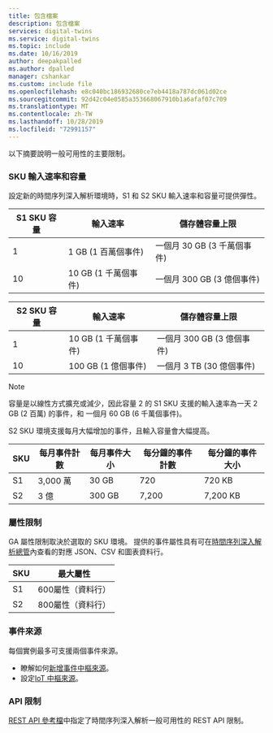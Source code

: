 ```yaml
---
title: 包含檔案
description: 包含檔案
services: digital-twins
ms.service: digital-twins
ms.topic: include
ms.date: 10/16/2019
author: deepakpalled
ms.author: dpalled
manager: cshankar
ms.custom: include file
ms.openlocfilehash: e8c040bc186932680ce7eb4418a787dc061d02ce
ms.sourcegitcommit: 92d42c04e0585a353668067910b1a6afaf07c709
ms.translationtype: MT
ms.contentlocale: zh-TW
ms.lasthandoff: 10/28/2019
ms.locfileid: "72991157"
---
```

以下摘要說明一般可用性的主要限制。

### <a name="sku-ingress-rates-and-capacities"></a>SKU 輸入速率和容量

設定新的時間序列深入解析環境時，S1 和 S2 SKU 輸入速率和容量可提供彈性。

| S1 SKU 容量 | 輸入速率 | 儲存體容量上限
| --- | --- | --- |
| 1 | 1 GB (1 百萬個事件) | 一個月 30 GB (3 千萬個事件) |
| 10 | 10 GB (1 千萬個事件) | 一個月 300 GB (3 億個事件) |

| S2 SKU 容量 | 輸入速率 | 儲存體容量上限
| --- | --- | --- |
| 1 | 10 GB (1 千萬個事件) | 一個月 300 GB (3 億個事件) |
| 10 | 100 GB (1 億個事件) | 一個月 3 TB (30 億個事件) |

> [!NOTE]
> 容量是以線性方式擴充或減少，因此容量 2 的 S1 SKU 支援的輸入速率為一天 2 GB (2 百萬) 的事件，和 一個月 60 GB (6 千萬個事件)。

S2 SKU 環境支援每月大幅增加的事件，且輸入容量會大幅提高。

| SKU  | 每月事件計數  | 每月事件大小  | 每分鐘的事件計數 | 每分鐘的事件大小  |
|---------|---------|---------|---------|---------|
| S1     |   3,000 萬     |  30 GB     |  720    |  720 KB   |
 |S2     |   3 億    |   300 GB   | 7,200   | 7,200 KB  |

### <a name="property-limits"></a>屬性限制

GA 屬性限制取決於選取的 SKU 環境。 提供的事件屬性具有可在[時間序列深入解析總管](https://docs.microsoft.com/azure/time-series-insights/time-series-quickstart)內查看的對應 JSON、CSV 和圖表資料行。

| SKU | 最大屬性 |
| --- | --- |
| S1 | 600屬性（資料行） |
| S2 | 800屬性（資料行） |

### <a name="event-sources"></a>事件來源

每個實例最多可支援兩個事件來源。 

* 瞭解如何[新增事件中樞來源](https://docs.microsoft.com/azure/time-series-insights/time-series-insights-how-to-add-an-event-source-eventhub)。
* 設定[IoT 中樞來源](https://docs.microsoft.com/azure/time-series-insights/time-series-insights-how-to-add-an-event-source-iothub)。

### <a name="api-limits"></a>API 限制

[REST API 參考檔](https://docs.microsoft.com/rest/api/time-series-insights/ga-query-api#limits)中指定了時間序列深入解析一般可用性的 REST API 限制。